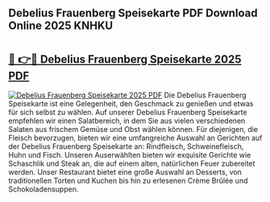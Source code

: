 ## Debelius Frauenberg Speisekarte PDF Download Online 2025 KNHKU

# <h2><a href="http://gc99etf.nevu.top/?p=Debelius+Frauenberg+Speisekarte">🔗 👉🔴 Debelius Frauenberg Speisekarte 2025 PDF</a></h2>

[![Debelius Frauenberg Speisekarte 2025 PDF](https://i.imgur.com/dBaPXMq.png)](http://gc99etf.nevu.top/?p=Debelius+Frauenberg+Speisekarte)
Die Debelius Frauenberg Speisekarte ist eine Gelegenheit, den Geschmack zu genießen und etwas für sich selbst zu wählen. Auf unserer Debelius Frauenberg Speisekarte empfehlen wir einen Salatbereich, in dem Sie aus vielen verschiedenen Salaten aus frischem Gemüse und Obst wählen können. Für diejenigen, die Fleisch bevorzugen, bieten wir eine umfangreiche Auswahl an Gerichten auf der Debelius Frauenberg Speisekarte an: Rindfleisch, Schweinefleisch, Huhn und Fisch. Unseren Auserwählten bieten wir exquisite Gerichte wie Schaschlik und Steak an, die auf einem alten, natürlichen Feuer zubereitet werden. Unser Restaurant bietet eine große Auswahl an Desserts, von traditionellen Torten und Kuchen bis hin zu erlesenen Crème Brûlée und Schokoladensuppen.
